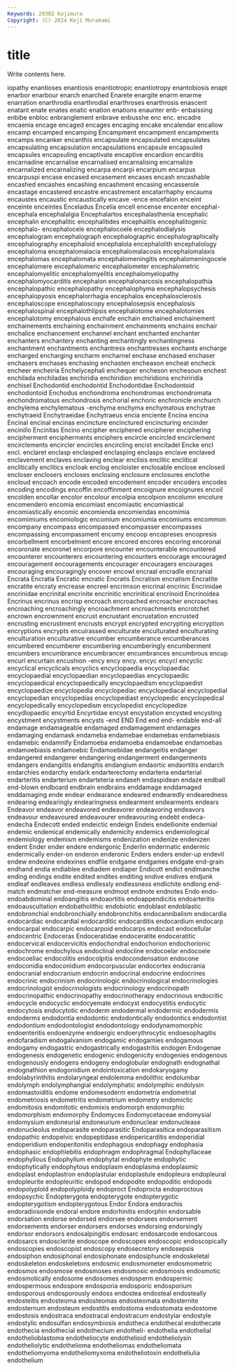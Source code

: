 ```yaml
---
Keywords: 29302 kojimura
Copyright: (C) 2024 Koji Murakami
---
```


# title

Write contents here.



iopathy enantioses enantiosis enantiotropic enantiotropy enantobiosis enapt enarbor enarbour enarch
enarched Enarete enargite enarm enarme enarration enarthrodia enarthrodial enarthroses enarthrosis
enascent enatant enate enates enatic enation enations enaunter enb- enbaissing
enbibe enbloc enbranglement enbrave enbusshe enc enc. encadre encaenia encage
encaged encages encaging encake encalendar encallow encamp encamped encamping Encampment
encampment encampments encamps encanker encanthis encapsulate encapsulated encapsulates encapsulating encapsulation
encapsulations encapsule encapsuled encapsules encapsuling encaptivate encaptive encardion encarditis encarnadine
encarnalise encarnalised encarnalising encarnalize encarnalized encarnalizing encarpa encarpi encarpium encarpus
encarpuspi encase encased encasement encases encash encashable encashed encashes encashing
encashment encasing encasserole encastage encastered encastre encastrement encatarrhaphy encauma encaustes
encaustic encaustically encave -ence encefalon enceint enceinte enceintes Enceladus Encelia
encell encense encenter encephal- encephala encephalalgia Encephalartos encephalasthenia encephalic encephalin
encephalitic encephalitides encephalitis encephalitogenic encephalo- encephalocele encephalocoele encephalodialysis encephalogram encephalograph
encephalographic encephalographically encephalography encephaloid encephalola encephalolith encephalology encephaloma encephalomalacia encephalomalacosis
encephalomalaxis encephalomas encephalomata encephalomeningitis encephalomeningocele encephalomere encephalomeric encephalometer encephalometric encephalomyelitic
encephalomyelitis encephalomyelopathy encephalomyocarditis encephalon encephalonarcosis encephalopathia encephalopathic encephalopathy encephalophyma encephalopsychesis
encephalopyosis encephalorrhagia encephalos encephalosclerosis encephaloscope encephaloscopy encephalosepsis encephalosis encephalospinal encephalothlipsis
encephalotome encephalotomies encephalotomy encephalous enchafe enchain enchained enchainement enchainements enchaining
enchainment enchainments enchains enchair enchalice enchancement enchannel enchant enchanted enchanter
enchanters enchantery enchanting enchantingly enchantingness enchantment enchantments enchantress enchantresses enchants
encharge encharged encharging encharm encharnel enchase enchased enchaser enchasers enchases
enchasing enchasten encheason encheat encheck encheer encheiria Enchelycephali enchequer encheson
enchesoun enchest enchilada enchiladas enchiridia enchiridion enchiridions enchiriridia enchisel Enchodontid
enchodontid Enchodontidae Enchodontoid enchodontoid Enchodus enchondroma enchondromas enchondromata enchondromatous enchondrosis
enchorial enchoric enchronicle enchurch enchylema enchylematous -enchyma enchyma enchymatous enchytrae
enchytraeid Enchytraeidae Enchytraeus encia enciente Encina encina Encinal encinal encinas
encincture encinctured encincturing encinder encinillo Encinitas Encino encipher enciphered encipherer
enciphering encipherment encipherments enciphers encircle encircled encirclement encirclements encircler encircles
encircling encist encitadel Encke encl encl. enclaret enclasp enclasped enclasping
enclasps enclave enclaved enclavement enclaves enclaving enclear enclisis enclitic enclitical
enclitically enclitics encloak enclog encloister enclosable enclose enclosed encloser enclosers
encloses enclosing enclosure enclosures enclothe encloud encoach encode encoded encodement
encoder encoders encodes encoding encodings encoffin encoffinment encoignure encoignures encoil
encolden encollar encolor encolour encolpia encolpion encolumn encolure encomendero encomia
encomiast encomiastic encomiastical encomiastically encomic encomienda encomiendas encomimia encomimiums encomiologic
encomium encomiumia encomiums encommon encompany encompass encompassed encompasser encompasses encompassing
encompassment encomy encoop encopreses encopresis encorbellment encorbelment encore encored encores
encoring encoronal encoronate encoronet encorpore encounter encounterable encountered encounterer encounterers
encountering encounters encourage encouraged encouragement encouragements encourager encouragers encourages encouraging
encouragingly encover encowl encraal encradle encranial Encrata Encratia Encratic encratic
Encratis Encratism encratism Encratite encratite encraty encrease encreel encrimson encrinal
encrinic Encrinidae encrinidae encrinital encrinite encrinitic encrinitical encrinoid Encrinoidea Encrinus
encrinus encrisp encroach encroached encroacher encroaches encroaching encroachingly encroachment encroachments
encrotchet encrown encrownment encrust encrustant encrustation encrusted encrusting encrustment encrusts
encrypt encrypted encrypting encryption encryptions encrypts encuirassed enculturate enculturated enculturating
enculturation enculturative encumber encumberance encumberances encumbered encumberer encumbering encumberingly encumberment
encumbers encumbrance encumbrancer encumbrances encumbrous encup encurl encurtain encushion -ency
ency ency. encyc encycl encyclic encyclical encyclicals encyclics encyclopaedia encyclopaediac
encyclopaedial encyclopaedian encyclopaedias encyclopaedic encyclopaedical encyclopaedically encyclopaedism encyclopaedist encyclopaedize encyclopedia
encyclopediac encyclopediacal encyclopedial encyclopedian encyclopedias encyclopediast encyclopedic encyclopedical encyclopedically encyclopedism
encyclopedist encyclopedize encydlopaedic encyrtid Encyrtidae encyst encystation encysted encysting encystment
encystments encysts -end END End end end- endable end-all endamage
endamageable endamaged endamagement endamages endamaging endamask endameba endamebae endamebas endamebiasis
endamebic endamnify Endamoeba endamoeba endamoebae endamoebas endamoebiasis endamoebic Endamoebidae endangeitis
endanger endangered endangerer endangering endangerment endangerments endangers endangiitis endangitis endangium
endaortic endaortitis endarch endarchies endarchy endark endarterectomy endarteria endarterial endarteritis
endarterium endarteteria endaseh endaspidean endaze endball end-blown endboard endbrain endbrains
enddamage enddamaged enddamaging ende endear endearance endeared endearedly endearedness endearing
endearingly endearingness endearment endearments endears Endeavor endeavor endeavored endeavorer endeavoring
endeavors endeavour endeavoured endeavourer endeavouring endebt endeca- endecha Endecott ended
endeictic endeign Endeis endellionite endemial endemic endemical endemically endemicity endemics
endemiological endemiology endemism endemisms endenization endenize endenizen endent Ender ender
endere endergonic Enderlin endermatic endermic endermically ender-on enderon enderonic Enders
enders ender-up endevil endew endexine endexines endfile endgame endgames endgate
end-grain endhand endia endiablee endiadem endiaper Endicott endict endimanche ending
endings endite endited endites enditing endive endives endjunk endleaf endleaves
endless endlessly endlessness endlichite endlong end-match endmatcher end-measure endmost endnote
endnotes Endo endo- endoabdominal endoangiitis endoaortitis endoappendicitis endoarteritis endoauscultation endobatholithic
endobiotic endoblast endoblastic endobronchial endobronchially endobronchitis endocannibalism endocardia endocardiac endocardial
endocarditic endocarditis endocardium endocarp endocarpal endocarpic endocarpoid endocarps endocast endocellular
endocentric Endoceras Endoceratidae endoceratite endoceratitic endocervical endocervicitis endochondral endochorion endochorionic
endochrome endochylous endoclinal endocline endocoelar endocoele endocoeliac endocolitis endocolpitis endocondensation
endocone endoconidia endoconidium endocorpuscular endocortex endocrania endocranial endocranium endocrin endocrinal
endocrine endocrines endocrinic endocrinism endocrinologic endocrinological endocrinologies endocrinologist endocrinologists endocrinology
endocrinopath endocrinopathic endocrinopathy endocrinotherapy endocrinous endocritic endocycle endocyclic endocyemate endocyst
endocystitis endocytic endocytosis endocytotic endoderm endodermal endodermic endodermis endoderms endodontia
endodontic endodontically endodontics endodontist endodontium endodontologist endodontology endodynamomorphic endoenteritis endoenzyme
endoergic endoerythrocytic endoesophagitis endofaradism endogalvanism endogamic endogamies endogamous endogamy endogastric
endogastrically endogastritis endogen Endogenae endogenesis endogenetic endogenic endogenicity endogenies endogenous
endogenously endogens endogeny endoglobular endognath endognathal endognathion endogonidium endointoxication endokaryogamy
endolabyrinthitis endolaryngeal endolemma endolithic endolumbar endolymph endolymphangial endolymphatic endolymphic endolysin
endomastoiditis endome endomesoderm endometria endometrial endometriosis endometritis endometrium endometry endomictic
endomitosis endomitotic endomixis endomorph endomorphic endomorphism endomorphy Endomyces Endomycetaceae endomysial
endomysium endoneurial endoneurium endonuclear endonuclease endonucleolus endoparasite endoparasitic Endoparasitica endoparasitism
endopathic endopelvic endopeptidase endopericarditis endoperidial endoperidium endoperitonitis endophagous endophagy endophasia
endophasic endophlebitis endophragm endophragmal Endophyllaceae endophyllous Endophyllum endophytal endophyte endophytic
endophytically endophytous endoplasm endoplasma endoplasmic endoplast endoplastron endoplastular endoplastule endopleura
endopleural endopleurite endopleuritic endopod endopodite endopoditic endopods endopolyploid endopolyploidy endoproct
Endoprocta endoproctous endopsychic Endopterygota endopterygote endopterygotic endopterygotism endopterygotous Endor Endora
endorachis endoradiosonde endoral endore endorhinitis endorphin endorsable endorsation endorse endorsed
endorsee endorsees endorsement endorsements endorser endorsers endorses endorsing endorsingly endorsor
endorsors endosalpingitis endosarc endosarcode endosarcous endosarcs endosclerite endoscope endoscopes endoscopic
endoscopically endoscopies endoscopist endoscopy endosecretory endosepsis endosiphon endosiphonal endosiphonate endosiphuncle
endoskeletal endoskeleton endoskeletons endosmic endosmometer endosmometric endosmos endosmose endosmoses endosmosic
endosmosis endosmotic endosmotically endosome endosomes endosperm endospermic endospermous endospore endosporia
endosporic endosporium endosporous endosporously endoss endostea endosteal endosteally endosteitis endosteoma
endosteomas endosteomata endosternite endosternum endosteum endostitis endostoma endostomata endostome endostosis
endostraca endostracal endostracum endostylar endostyle endostylic endosulfan endosymbiosis endotheca endothecal
endothecate endothecia endothecial endothecium endotheli- endothelia endothelial endothelioblastoma endotheliocyte endothelioid
endotheliolysin endotheliolytic endothelioma endotheliomas endotheliomata endotheliomyoma endotheliomyxoma endotheliotoxin endotheliulia endothelium
